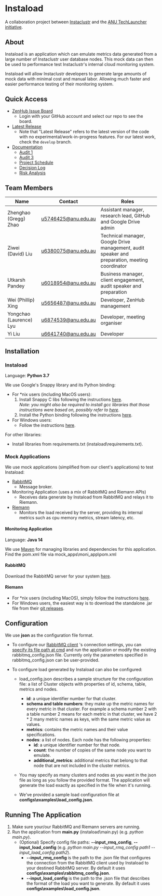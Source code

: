 
# Instaload
A collaboration project between [Instaclustr](https://www.instaclustr.com/) and the [ANU TechLauncher initiative](https://cs.anu.edu.au/TechLauncher/).

## About
Instaload is an application which can emulate metrics data generated from a large number of Instaclustr user database nodes. This mock data can then be used to performance test Instaclustr's internal cloud monitoring system.

Instaload will allow Instaclustr developers to generate large amounts of mock data with minimal cost and manual labor. Allowing much faster and easier performance testing of their monitoring system.

## Quick Access
* [ZenHub Issue Board](https://app.zenhub.com/login)
    * Login with your GitHub account and select our repo to see the board.
* [Latest Release](https://github.com/Zhenghao-Zhao/Instaload/tree/master)
    * Note that "Latest Release" refers to the latest version of the code with no experimental/work-in-progress features. For our latest work, check the `develop` branch.
* [Documentation](https://drive.google.com/drive/folders/1xwgVBDAqbR-0H-oAxnSYZ9wgkiJFF5hS)
	* [Audit 1](https://drive.google.com/open?id=1LJdIqN4f_QtRiAGmNa--DRuzeKxTupYX)
	* [Audit 3](https://drive.google.com/open?id=1eeeyvOxhVNCOs0OE0pj5PrS7LTvF5LVY)
	* [Project Schedule](https://drive.google.com/open?id=13r4F3HSRC7zvWvQ7C5R0khaqGytzV6Yw)
	* [Decision Log](https://drive.google.com/open?id=1yDMyS0m3fL1ZBKwTFMU8WYMf0t8xxzgGl6DG04nO-s4)
	* [Risk Analysis](https://docs.google.com/document/d/1SslevcaDcjy7WK0WpOBv-2qWQspq_Bn9gxxTzi80Gss/edit?usp=sharing)


## Team Members
Name | Contact | Roles |
------------ | ------------- | ------------- | 
Zhenghao (Gregg) Zhao | u5746425@anu.edu.au | Assistant manager, research lead, GitHub and Google Drive admin |
Ziwei (David) Liu	 | u6380075@anu.edu.au | Technical manager, Google Drive management, audit speaker and preparation, meeting coordinator |
Utkarsh Pandey | u6018954@anu.edu.au | Business manager, client engagement, audit speaker and preparation |
Wei (Phillip) Xing	 | u5656487@anu.edu.au | Developer, ZenHub management |
Yongchao (Laurence) Lyu	 | u6874539@anu.edu.au | Developer, meeting organiser |
Yi Liu	 | u6641740@anu.edu.au | Developer |

## Installation
### Instaload 
Language: **Python 3.7** 

We use Google's Snappy library and its Python binding:
* For *nix users (including MacOS users):
    1. Install Snappy C libs following the instructions [here](https://stackoverflow.com/a/20678150/9479242).
    <br>*Note: you might also be required to install gcc libraries that those instructions were based on, possibly refer to
    [here](https://stackoverflow.com/questions/11912878/gcc-error-gcc-error-trying-to-exec-cc1-execvp-no-such-file-or-directory)*.
    2. Install the Python binding following the instructions [here](https://stackoverflow.com/a/41707800/9479242).
* For Windows users:
    * Follow the instructions [here](https://stackoverflow.com/a/43756412/9479242).
    
For other libraries: 
* Install libraries from requirements.txt (instaload\requirements.txt).

### Mock Applications
We use mock applications (simplified from our client's applications) to test Instaload: 
* [RabbitMQ](https://www.rabbitmq.com/)
    - Message broker.
* Monitoring Application (uses a mix of RabbitMQ and Riemann APIs)
    - Receives data generate by Instaload from RabbitMQ and relays it to Riemann.
* [Riemann](http://riemann.io/)
    - Monitors the load received by the server, providing its internal metrics such as cpu memory metrics, stream latency, etc. 

#### Monitoring Application
Language: **Java 14**

We use [Maven](https://maven.apache.org/) for managing libraries and dependencies for this application.
<br>Find the pom.xml file via mock_apps\moni_app\pom.xml

#### RabbitMQ
Download the RabbitMQ server for your system [here](https://www.rabbitmq.com/download.html).

#### Riemann
* For *nix users (including MacOS), simply follow the instructions [here](http://riemann.io/quickstart.html).
* For Windows users, the easiest way is to download the standalone .jar file from their [git releases](https://github.com/riemann/riemann/releases).

## Configuration
We use **json** as the configuration file format. 

* To configure our [RabbitMQ client](https://pika.readthedocs.io/en/stable/modules/parameters.html) 's connection settings, you can [specify its file path at cmd](#running-the-application) and run the application or modify the existing rabbitmq_config.json file.
Currently only the parameters specified in rabbitmq_config.json can be user-provided. 

* To configure load generated by Instaload can also be configured:
    - load_config.json describes a sample structure for the configuration file: a list of Cluster objects with properties of id, schema, table, metrics and nodes. 
        - **id**: a unique identifier number for that cluster. 
        - **schema and table numbers**: they make up the metric names for every metric in that cluster. For example a schema number 2 with a table number 2 means for each metric in that cluster, we have 2 * 2 many metric names as keys, with the same metric value as values. 
        - **metrics**: contains the metric names and their value specifications.
        - **nodes**: a list of nodes. Each node has the following properties:
            - **id**: a unique identifier number for that node. 
            - **count**: the number of copies of the same node you want to emulate. 
            - **additional_metrics**: additional metrics that belong to that node that are not included in the cluster metrics.
            
    - You may specify as many clusters and nodes as you want in the json file as long as you follow the provided format. The application will generate the load exactly as specified in the file when it's running. 
    - We've provided a sample load configuration file at **configs\examples\load_config.json**.
    
## Running The Application
1. Make sure your/our RabbitMQ and Riemann servers are running.
2. Run the application from **main.py** (instaload\main.py) (e.g. *python main.py*).
    - (Optional) Specify config file paths: **--input_rmq_config**, **--input_load_config** (e.g. *python main.py --input_rmq_config path1 --input_load_config path2*).
        * **--input_rmq_config** is the path to the .json file that configures the connection from the RabbitMQ client used by Instaload to your destined RabbitMQ server. By default it uses **configs\examples\rabbitmq_config.json**.
        * **--input_load_config** is the path to the .json file that describes the format of the load you want to generate. By default it uses **configs\examples\load_config.json**.
